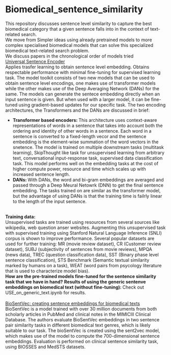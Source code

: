 # Biomedical_sentence_similarity
This repository discusses sentence level similarity to capture the best biomedical category that a given sentence falls into in the context of text-related search.
<br>
We move from Simpler ideas using already pretrained models to more complex specialised biomedical models that can solve this specialized biomedical text-related search problem.
<br>
We discuss papers in the chronological order of models tried
<br>
<a href='https://arxiv.org/pdf/1803.11175.pdf'>Universal Sentence Encoder</a><br>
Applies trasfer learning to obtain sentence level embedding. Obtains respectable performance with minimal fine-tuning for supervised learning task. The model toolkit consists of two new models that can be used to obtain sentence level encodings, one makes use of transformer models while the other makes use of the Deep Averaging Network (DANs) for the same. The models can generate the sentece embedding directly when an input sentence is given. But when used with a larger model, it can be fine-tuned using gradient-based updates for our specific task. The two encoding architectures, the Transformers and the DANs are discussed in brief:
<ul>
  <li> <b>Transformer based encoders: </b> This architecture uses context-aware representations of words in a sentence that takes into account both the ordering and identity of other words in a sentence. Each word in a sentence is converted to a fixed-length vecor and the sentence embedding is the element-wise summation of the word vectors in the snetence. The model is trained on multiple downstream tasks (multitask learning), SkipThought like task for unsupervised learning from arbitrary text, conversational input-response task, supervised data classification task. This model performs well on the embedding tasks at the cost of higher compute power, resource and time which scales up with increased sentence length. 
  </li>
  <li> <b>DANs: </b> With DANs, the word and bi-gram embeddings are averaged and passed through a Deep Meural Netowrk (DNN) to get the final sentence embedding. The tasks trained on are similar as the transformer model, but the advantage of using DANs is that the training time is failrly linear to the length of the input sentence. </li>
  </ul>
  <br>
  <b> Training data: </b>
  <br>
  Unsupervised tasks are trained using resources from several sources like wikipedia, web question anser websites. Augmenting this unsupervised task with supervised training using  Stanford Natural Language Inference (SNLI) corpus is shown to improve performance. Several popular datasets are used for further training: MR (movie review dataset), CR (Customer review dataset), SUBJ (subjectivity of sentences from movie reviews), MPQA (news data), TREC (question classification data), SST (Binary phase level sentence classification), STS Benchmark (Semantic textual similarity marked by humans on a task), WEAT (word pairs from psycology literature that is used to characterize model bias). 
  <br>
  <b> How are the pre-trained models fine-tuned for the sentence similarity task that we have in hand?</b>
<b> Results of using the generic sentenve embeddings on biomedical text (without fine-tuning): </b> Check out USE_on_generic_text.ipynb for results. 
<br>
<br>
<a href='https://arxiv.org/ftp/arxiv/papers/1810/1810.09302.pdf'> BioSentVec: creating sentence embeddings for biomedical texts </a>
<br>
BioSentVec is a model trained with over 30 million documents from both scholarly articles in PubMed and clinical notes in the MIMICIII Clinical Database. The authors evaluate BioSentVec embeddings in two sentence pair similarity tasks in different biomedical text genres, which is likely suitable to our task.
The bioSentVec is created using the sent2vec model, which makes use of the model to compute the 700-dimensional sentence embeddings. Evaluation is performed on clinical sentence similarity task, using BIOSSES and MedSTS datasets.


  
